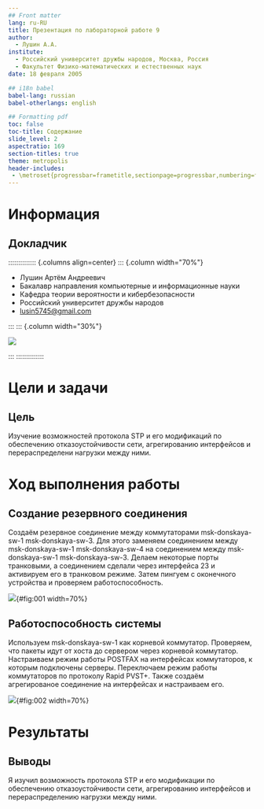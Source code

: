 ```yaml
---
## Front matter
lang: ru-RU
title: Презентация по лабораторной работе 9
author:
  - Лушин А.А.
institute:
  - Российский университет дружбы народов, Москва, Россия
  - Факультет Физико-математических и естественных наук
date: 18 февраля 2005

## i18n babel
babel-lang: russian
babel-otherlangs: english

## Formatting pdf
toc: false
toc-title: Содержание
slide_level: 2
aspectratio: 169
section-titles: true
theme: metropolis
header-includes:
 - \metroset{progressbar=frametitle,sectionpage=progressbar,numbering=fraction}
---
```


# Информация

## Докладчик

:::::::::::::: {.columns align=center}
::: {.column width="70%"}

  * Лушин Артём Андреевич
  * Бакалавр направления компьютерные и информационные науки
  * Кафедра теории вероятности и кибербезопасности
  * Российский университет дружбы народов
  * [lusin5745@gmail.com](mailto:lusin5745@gmail.com)

:::
::: {.column width="30%"}

![](/home/aalushin1/study_2025-2026_net-admin/labs/lab9/presentation/image/me.jpg)

:::
::::::::::::::

# Цели и задачи

## Цель

Изучение возможностей протокола STP и его модификаций по обеспечению отказоустойчивости сети, агрегированию интерфейсов и перераспределени  нагрузки между ними.

# Ход выполнения работы

## Создание резервного соединения

Создаём резервное соединение между коммутаторами msk-donskaya-sw-1 msk-donskaya-sw-3. Для этого заменяем соединением между msk-donskaya-sw-1 msk-donskaya-sw-4 на соединением между msk-donskaya-sw-1 msk-donskaya-sw-3. Делаем некоторые порты транковыми, а соединением сделали через интерфейса 23 и активируем его в транковом режиме. Затем пингуем с оконечного устройства и проверяем работоспособность. 

![](/home/aalushin1/study_2025-2026_net-admin/labs/lab9/presentation/image/6.jpg){#fig:001 width=70%}

## Работоспособность системы

Используем msk-donskaya-sw-1 как корневой коммутатор. Проверяем, что пакеты идут от хоста до сервером через корневой коммутатор. Настраиваем режим работы POSTFAX на интерфейсах коммутаторов, к которым подключены серверы. Переключаем режим работы коммутаторов по протоколу Rapid PVST+. Также создаём агрегированое соединение на интерфейсах и настраиваем его. 

![](/home/aalushin1/study_2025-2026_net-admin/labs/lab9/presentation/image/18.jpg){#fig:002 width=70%}

# Результаты

## Выводы

Я изучил возможность протокола STP и его модификации по обеспечению отказоустойчивости сети, агрегированию интерфейсов и перераспределению нагрузки между ними. 
